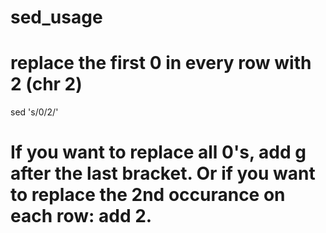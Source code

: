 # sed_usage

# replace the first 0 in every row with 2 (chr 2)
sed 's/0/2/'

# If you want to replace all 0's, add g after the last bracket. Or if you want to replace the 2nd occurance on each row: add 2.
